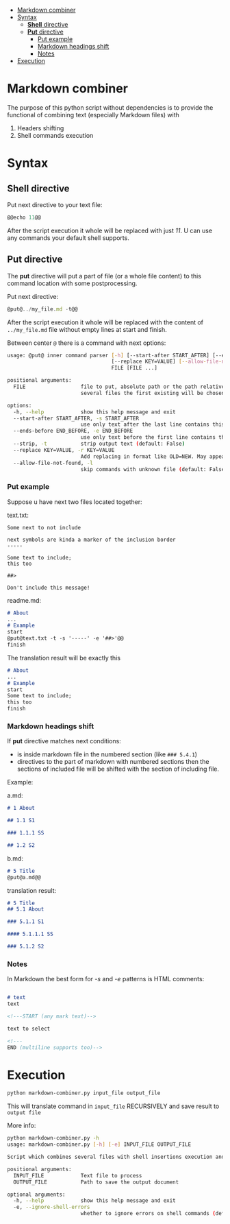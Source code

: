 
- [Markdown combiner](#markdown-combiner)
- [Syntax](#syntax)
  - [**Shell** directive](#shell-directive)
  - [**Put** directive](#put-directive)
    - [Put example](#put-example)
    - [Markdown headings shift](#markdown-headings-shift)
    - [Notes](#notes)
- [Execution](#execution)


# Markdown combiner

The purpose of this python script without dependencies is to provide the functional of combining text (especially Markdown files) with 
1. Headers shifting
2. Shell commands execution

# Syntax

## **Shell** directive

Put next directive to your text file:
```js
@@echo 11@@
```

After the script execution it whole will be replaced with just *11*. U can use any commands your default shell supports.

## **Put** directive

The **put** directive will put a part of file (or a whole file content) to this command location with some postprocessing.

Put next directive:
```js
@put@../my_file.md -t@@
```

After the script execution it whole will be replaced with the content of `../my_file.md` file without empty lines at start and finish.

Between center `@` there is a command with next options:
```sh
usage: @put@ inner command parser [-h] [--start-after START_AFTER] [--ends-before END_BEFORE] [--strip]
                                  [--replace KEY=VALUE] [--allow-file-not-found]
                                  FILE [FILE ...]

positional arguments:
  FILE                  file to put, absolute path or the path relative to file contains current directive; if u put
                        several files the first existing will be chosen

options:
  -h, --help            show this help message and exit
  --start-after START_AFTER, -s START_AFTER
                        use only text after the last line contains this pattern matching (default: None)
  --ends-before END_BEFORE, -e END_BEFORE
                        use only text before the first line contains this pattern matching (default: None)
  --strip, -t           strip output text (default: False)
  --replace KEY=VALUE, -r KEY=VALUE
                        Add replacing in format like OLD=NEW. May appear multiple times (default: {})
  --allow-file-not-found, -l
                        skip commands with unknown file (default: False)
```

### Put example

Suppose u have next two files located together:

text.txt:
```
Some next to not include

next symbols are kinda a marker of the inclusion border
-----

Some text to include;
this too

##>

Don't include this message!  

```

readme.md:
```md
# About
...
# Example
start
@put@text.txt -t -s '-----' -e '##>'@@
finish
```

The translation result will be exactly this
```md
# About
...
# Example
start
Some text to include;
this too
finish
```

### Markdown headings shift

If **put** directive matches next conditions:
* is inside markdown file in the numbered section (like `### 5.4.1`)
* directives to the part of markdown with numbered sections
then the sections of included file will be shifted with the section of including file.

Example:

a.md:
```md
# 1 About

## 1.1 S1

### 1.1.1 SS

## 1.2 S2
```

b.md:
```md
# 5 Title
@put@a.md@@
```

translation result:
```md
# 5 Title
## 5.1 About

### 5.1.1 S1

#### 5.1.1.1 SS

### 5.1.2 S2
```

### Notes

In Markdown the best form for *-s* and *-e* patterns is HTML comments:
```md

# text
text

<!---START (any mark text)-->

text to select

<!---
END (multiline supports too)-->

```

# Execution

```sh
python markdown-combiner.py input_file output_file
```

This will translate command in `input_file` RECURSIVELY and save result to `output file`

More info:

```sh
python markdown-combiner.py -h
usage: markdown-combiner.py [-h] [-e] INPUT_FILE OUTPUT_FILE

Script which combines several files with shell insertions execution and special features for *.md files

positional arguments:
  INPUT_FILE            Text file to process
  OUTPUT_FILE           Path to save the output document

optional arguments:
  -h, --help            show this help message and exit
  -e, --ignore-shell-errors
                        whether to ignore errors on shell commands (default: False)
```

